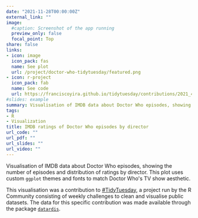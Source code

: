 ```yaml
---
date: "2021-11-28T00:00:00Z"
external_link: ""
image:
  #caption: Screenshot of the app running
  preview_only: false
  focal_point: Top
share: false
links:
- icon: image
  icon_pack: fas
  name: See plot
  url: /project/doctor-who-tidytuesday/featured.png
- icon: r-project 
  icon_pack: fab
  name: See code
  url: https://franciscoyira.github.io/tidytuesday/contributions/2021_48_ggplot_doctor_who.nb
#slides: example
summary: Visualisation of IMDB data about Doctor Who episodes, showing the number of episodes and distribution of ratings by director. This plot uses custom `ggplot` themes and fonts to match Doctor Who's TV show aesthetic. 
tags:
- R
- Visualization
title: IMDB ratings of Doctor Who episodes by director
url_code: ""
url_pdf: ""
url_slides: ""
url_video: ""
---
```


Visualisation of IMDB data about Doctor Who episodes, showing the number of episodes and distribution of ratings by director. This plot uses custom `ggplot` themes and fonts to match Doctor Who's TV show aesthetic. 

This visualisation was a contribution to [#TidyTuesday](https://github.com/rfordatascience/tidytuesday), a project run by the R Community consisting of weekly challenges to clean and visualise public datasets. The data for this specific contribution was made available through the package [`datardis`](https://cran.r-project.org/web/packages/datardis/index.html).